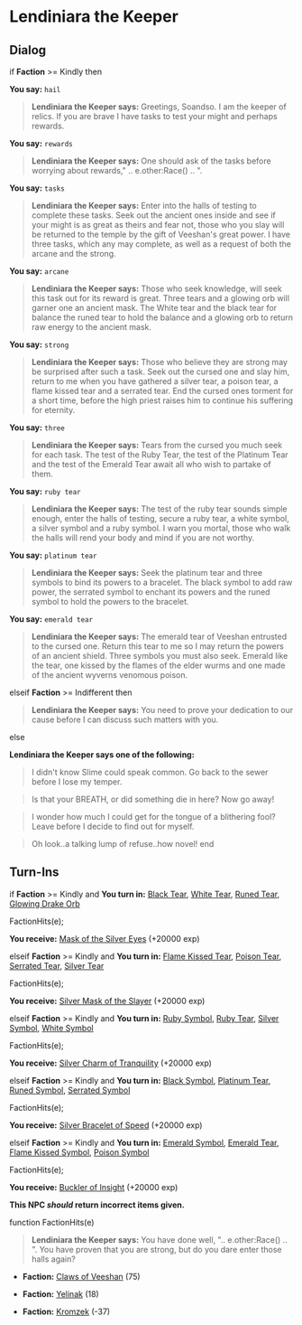 # Lendiniara the Keeper
## Dialog

if **Faction** >= Kindly then 


**You say:** `hail`




>**Lendiniara the Keeper says:** Greetings, Soandso. I am the keeper of relics. If you are brave I have tasks to test your might and perhaps rewards.


**You say:** `rewards`




>**Lendiniara the Keeper says:** One should ask of the tasks before worrying about rewards," .. e.other:Race() .. ".


**You say:** `tasks`




>**Lendiniara the Keeper says:** Enter into the halls of testing to complete these tasks. Seek out the ancient ones inside and see if your might is as great as theirs and fear not, those who you slay will be returned to the temple by the gift of Veeshan's great power. I have three tasks, which any may complete, as well as a request of both the arcane and the strong.


**You say:** `arcane`




>**Lendiniara the Keeper says:** Those who seek knowledge, will seek this task out for its reward is great. Three tears and a glowing orb will garner one an ancient mask. The White tear and the black tear for balance the runed tear to hold the balance and a glowing orb to return raw energy to the ancient mask.


**You say:** `strong`




>**Lendiniara the Keeper says:** Those who believe they are strong may be surprised after such a task. Seek out the cursed one and slay him, return to me when you have gathered a silver tear, a poison tear, a flame kissed tear and a serrated tear. End the cursed ones torment for a short time, before the high priest raises him to continue his suffering for eternity.


**You say:** `three`




>**Lendiniara the Keeper says:** Tears from the cursed you much seek for each task. The test of the Ruby Tear, the test of the Platinum Tear and the test of the Emerald Tear await all who wish to partake of them.


**You say:** `ruby tear`




>**Lendiniara the Keeper says:** The test of the ruby tear sounds simple enough, enter the halls of testing, secure a ruby tear, a white symbol, a silver symbol and a ruby symbol. I warn you mortal, those who walk the halls will rend your body and mind if you are not worthy.


**You say:** `platinum tear`




>**Lendiniara the Keeper says:** Seek the platinum tear and three symbols to bind its powers to a bracelet. The black symbol to add raw power, the serrated symbol to enchant its powers and the runed symbol to hold the powers to the bracelet.


**You say:** `emerald tear`




>**Lendiniara the Keeper says:** The emerald tear of Veeshan entrusted to the cursed one. Return this tear to me so I may return the powers of an ancient shield. Three symbols you must also seek. Emerald like the tear, one kissed by the flames of the elder wurms and one made of the ancient wyverns venomous poison.

 
elseif **Faction** >= Indifferent then


>**Lendiniara the Keeper says:** You need to prove your dedication to our cause before I can discuss such matters with you.

else


**Lendiniara the Keeper says one of the following:**

>I didn't know Slime could speak common.  Go back to the sewer before I lose my temper.

>Is that your BREATH, or did something die in here?  Now go away!

>I wonder how much I could get for the tongue of a blithering fool?  Leave before I decide to find out for myself.

>Oh look..a talking lump of refuse..how novel!
end

## Turn-Ins





if **Faction** >= Kindly and  **You turn in:** [Black Tear](/item/31262), [White Tear](/item/31261), [Runed Tear](/item/31263), [Glowing Drake Orb](/item/31260)


FactionHits(e);


 **You receive:**  [Mask of the Silver Eyes](/item/31463) (+20000 exp)

elseif **Faction** >= Kindly and  **You turn in:** [Flame Kissed Tear](/item/31267), [Poison Tear](/item/31266), [Serrated Tear](/item/31265), [Silver Tear](/item/31264)


FactionHits(e);


 **You receive:**  [Silver Mask of the Slayer](/item/31464) (+20000 exp)

elseif **Faction** >= Kindly and  **You turn in:** [Ruby Symbol](/item/31259), [Ruby Tear](/item/31270), [Silver Symbol](/item/31253), [White Symbol](/item/31250)


FactionHits(e);


 **You receive:**  [Silver Charm of Tranquility](/item/31460) (+20000 exp)

elseif **Faction** >= Kindly and  **You turn in:** [Black Symbol](/item/31251), [Platinum Tear](/item/31269), [Runed Symbol](/item/31252), [Serrated Symbol](/item/31254)


FactionHits(e);


 **You receive:**  [Silver Bracelet of Speed](/item/31461) (+20000 exp)

elseif **Faction** >= Kindly and  **You turn in:** [Emerald Symbol](/item/31257), [Emerald Tear](/item/31268), [Flame Kissed Symbol](/item/31256), [Poison Symbol](/item/31255)


FactionHits(e);


 **You receive:**  [Buckler of Insight](/item/31462) (+20000 exp)

**This NPC *should* return incorrect items given.**

function FactionHits(e)

>**Lendiniara the Keeper says:** You have done well, ".. e.other:Race() .. ". You have proven that you are strong, but do you dare enter those halls again?

* __Faction:__ [Claws of Veeshan](/faction/430) (75)

* __Faction:__ [Yelinak](/faction/436) (18)

* __Faction:__ [Kromzek](/faction/448) (-37)